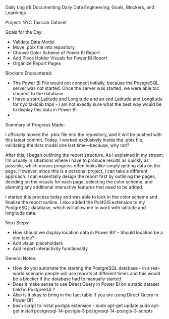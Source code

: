 Daily Log #9
Documenting Daily Data Engineering, Goals, Blockers, and Learnings

Project: NYC Taxicab Dataset

Goals for the Day:
- Validate Data Model
- Move .pbix file into repository
- Choose Color Scheme of Power BI Report
- Add Place Holder Visuals for Power BI Report
- Organize Report Pages

Blockers Encountered:
- The Power BI File would not connect initially, because the PostgreSQL server was not started. Once the server was started, we were able toc connect to the database.
- I have a start Latitude and Longitude and an end Latitude and Longitude for nyc taxicab trips - I am not exactly sure what the best way would be to display this data in Power BI
-

Summary of Progress Made:

I officially moved the .pbix file into the repository, and it will be pushed with this latest commit. Today, I worked exclusively inside the .pbix file, validating the data model one last time—because, why not?

After this, I began outlining the report structure. As I explained in my stream, I’m usually in situations where I have to produce results as quickly as possible, which means progress often looks like simply getting data on the page. However, since this is a personal project, I can take a different approach. I can essentially design the report first by outlining the pages, deciding on the visuals for each page, selecting the color scheme, and planning any additional interactive features that need to be added.

I started this process today and was able to lock in the color scheme and finalize the report outline. I also added the PostGIS extension to my PostgreSQL database, which will allow me to work with latitude and longitude data.


Next Steps:
- How should we display location data in Power BI? - Should location be a dim table?
- Add visual placeholders
- Add report interactivity functionality

General Notes:
- How do you automate the starting the PostgreSQL database - in a real-world scenario people will use reports at different times and this would be a blocker if the database had to manually started.
- Does it make sense to use Direct Query in Power BI on a static dataset held in PostgreSQL?
- Also is it okay to bring in the fact table if you are using Direct Query in Power BI?
- bash script to instal postgis extension - sudo apt-get update
sudo apt-get install postgresql-14-postgis-3 postgresql-14-postgis-3-scripts
